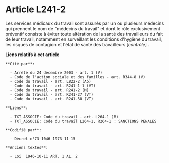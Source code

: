 # Article L241-2

Les services médicaux du travail sont assurés par un ou plusieurs médecins qui prennent le nom de "médecins du travail" et
dont le rôle exclusivement préventif consiste à éviter toute altération de la santé des travailleurs du fait de leur travail,
notamment en surveillant les conditions d'hygiène du travail, les risques de contagion et l'état de santé des travailleurs
[*contrôle*] .

**Liens relatifs à cet article**

	**Cité par**:

	  - Arrêté du 24 décembre 2003 - art. 1 (V)
	  - Code de l'action sociale et des familles - art. R344-8 (V)
	  - Code du travail - art. L822-2 (Ab)
	  - Code du travail - art. R241-1-1 (VT)
	  - Code du travail - art. R241-2 (M)
	  - Code du travail - art. R241-27 (VT)
	  - Code du travail - art. R241-30 (VT)

	**Liens**:

	  - TXT_ASSOCIE: Code du travail - art. L264-1 (M)
	  - TXT_ASSOCIE: Code du travail L264-1, R264-1 : SANCTIONS PENALES

	**Codifié par**:

	  - Décret n°73-1046 1973-11-15

	**Anciens textes**:

	  - Loi  1946-10-11 ART. 1 AL. 2

